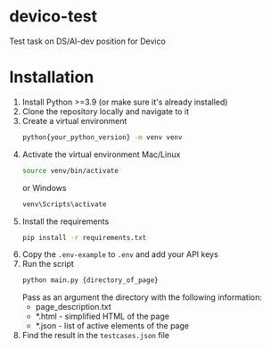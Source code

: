 # devico-test
Test task on DS/AI-dev position for Devico

# Installation

1. Install Python >=3.9 (or make sure it's already installed)
2. Clone the repository locally and navigate to it
3. Create a virtual environment
    ```bash
    python{your_python_version} -m venv venv
    ```
4. Activate the virtual environment
    Mac/Linux
    ```bash
    source venv/bin/activate
    ```
    or 
    Windows
    ```bash
    venv\Scripts\activate
    ```
5. Install the requirements
    ```bash
    pip install -r requirements.txt
    ```
6. Copy the `.env-example` to `.env` and add your API keys 
7. Run the script
    ```bash
    python main.py {directory_of_page}
    ```
    Pass as an argument the directory with the following information:
    * page_description.txt
    * *.html - simplified HTML of the page
    * *.json - list of active elements of the page
8. Find the result in the `testcases.json` file